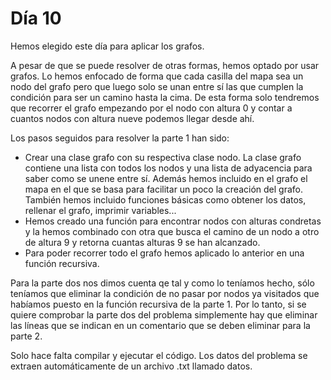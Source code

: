 # Día 10

Hemos elegido este día para aplicar los grafos.

A pesar de que se puede resolver de otras formas, hemos optado por usar grafos. Lo hemos enfocado de forma que cada casilla del mapa sea un nodo del grafo pero que luego solo se unan entre sí las que cumplen la condición para ser un camino hasta la cima. De esta forma solo tendremos que recorrer el grafo empezando por el nodo con altura 0 y contar a cuantos nodos con altura nueve podemos llegar desde ahí.

Los pasos seguidos para resolver la parte 1 han sido:
- Crear una clase grafo con su respectiva clase nodo. La clase grafo contiene una lista con todos los nodos y una lista de adyacencia para saber como se unene entre sí. Además hemos incluido en el grafo el mapa en el que se basa para facilitar un poco la creación del grafo. También hemos incluido funciones básicas como obtener los datos, rellenar el grafo, imprimir variables...
- Hemos creado una función para encontrar nodos con alturas condretas y la hemos combinado con otra que busca el camino de un nodo a otro de altura 9 y retorna cuantas alturas 9 se han alcanzado.
- Para poder recorrer todo el grafo hemos aplicado lo anterior en una función recursiva.

Para la parte dos nos dimos cuenta qe tal y como lo teníamos hecho, sólo teníamos que eliminar la condición de no pasar por nodos ya visitados que habíamos puesto en la función recursiva de la parte 1. Por lo tanto, si se quiere comprobar la parte dos del problema simplemente hay que eliminar las líneas que se indican en un comentario que se deben eliminar para la parte 2.

Solo hace falta compilar y ejecutar el código. Los datos del problema se extraen automáticamente de un archivo .txt llamado datos.